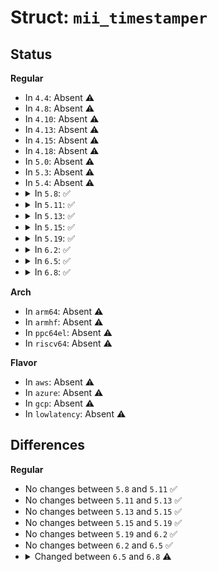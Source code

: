 # Struct: <code>mii_timestamper</code>

## Status
<b>Regular</b>
<ul>
<li>
In <code>4.4</code>: Absent ⚠️
</li>
<li>
In <code>4.8</code>: Absent ⚠️
</li>
<li>
In <code>4.10</code>: Absent ⚠️
</li>
<li>
In <code>4.13</code>: Absent ⚠️
</li>
<li>
In <code>4.15</code>: Absent ⚠️
</li>
<li>
In <code>4.18</code>: Absent ⚠️
</li>
<li>
In <code>5.0</code>: Absent ⚠️
</li>
<li>
In <code>5.3</code>: Absent ⚠️
</li>
<li>
In <code>5.4</code>: Absent ⚠️
</li>
<li>
<details>
<summary>In <code>5.8</code>: ✅</summary>

```c
struct mii_timestamper {
    bool (*rxtstamp)(struct mii_timestamper *, struct sk_buff *, int);
    void (*txtstamp)(struct mii_timestamper *, struct sk_buff *, int);
    int (*hwtstamp)(struct mii_timestamper *, struct ifreq *);
    void (*link_state)(struct mii_timestamper *, struct phy_device *);
    int (*ts_info)(struct mii_timestamper *, struct ethtool_ts_info *);
    struct device *device;
};
```
</details>
</li>
<li>
<details>
<summary>In <code>5.11</code>: ✅</summary>

```c
struct mii_timestamper {
    bool (*rxtstamp)(struct mii_timestamper *, struct sk_buff *, int);
    void (*txtstamp)(struct mii_timestamper *, struct sk_buff *, int);
    int (*hwtstamp)(struct mii_timestamper *, struct ifreq *);
    void (*link_state)(struct mii_timestamper *, struct phy_device *);
    int (*ts_info)(struct mii_timestamper *, struct ethtool_ts_info *);
    struct device *device;
};
```
</details>
</li>
<li>
<details>
<summary>In <code>5.13</code>: ✅</summary>

```c
struct mii_timestamper {
    bool (*rxtstamp)(struct mii_timestamper *, struct sk_buff *, int);
    void (*txtstamp)(struct mii_timestamper *, struct sk_buff *, int);
    int (*hwtstamp)(struct mii_timestamper *, struct ifreq *);
    void (*link_state)(struct mii_timestamper *, struct phy_device *);
    int (*ts_info)(struct mii_timestamper *, struct ethtool_ts_info *);
    struct device *device;
};
```
</details>
</li>
<li>
<details>
<summary>In <code>5.15</code>: ✅</summary>

```c
struct mii_timestamper {
    bool (*rxtstamp)(struct mii_timestamper *, struct sk_buff *, int);
    void (*txtstamp)(struct mii_timestamper *, struct sk_buff *, int);
    int (*hwtstamp)(struct mii_timestamper *, struct ifreq *);
    void (*link_state)(struct mii_timestamper *, struct phy_device *);
    int (*ts_info)(struct mii_timestamper *, struct ethtool_ts_info *);
    struct device *device;
};
```
</details>
</li>
<li>
<details>
<summary>In <code>5.19</code>: ✅</summary>

```c
struct mii_timestamper {
    bool (*rxtstamp)(struct mii_timestamper *, struct sk_buff *, int);
    void (*txtstamp)(struct mii_timestamper *, struct sk_buff *, int);
    int (*hwtstamp)(struct mii_timestamper *, struct ifreq *);
    void (*link_state)(struct mii_timestamper *, struct phy_device *);
    int (*ts_info)(struct mii_timestamper *, struct ethtool_ts_info *);
    struct device *device;
};
```
</details>
</li>
<li>
<details>
<summary>In <code>6.2</code>: ✅</summary>

```c
struct mii_timestamper {
    bool (*rxtstamp)(struct mii_timestamper *, struct sk_buff *, int);
    void (*txtstamp)(struct mii_timestamper *, struct sk_buff *, int);
    int (*hwtstamp)(struct mii_timestamper *, struct ifreq *);
    void (*link_state)(struct mii_timestamper *, struct phy_device *);
    int (*ts_info)(struct mii_timestamper *, struct ethtool_ts_info *);
    struct device *device;
};
```
</details>
</li>
<li>
<details>
<summary>In <code>6.5</code>: ✅</summary>

```c
struct mii_timestamper {
    bool (*rxtstamp)(struct mii_timestamper *, struct sk_buff *, int);
    void (*txtstamp)(struct mii_timestamper *, struct sk_buff *, int);
    int (*hwtstamp)(struct mii_timestamper *, struct ifreq *);
    void (*link_state)(struct mii_timestamper *, struct phy_device *);
    int (*ts_info)(struct mii_timestamper *, struct ethtool_ts_info *);
    struct device *device;
};
```
</details>
</li>
<li>
<details>
<summary>In <code>6.8</code>: ✅</summary>

```c
struct mii_timestamper {
    bool (*rxtstamp)(struct mii_timestamper *, struct sk_buff *, int);
    void (*txtstamp)(struct mii_timestamper *, struct sk_buff *, int);
    int (*hwtstamp)(struct mii_timestamper *, struct kernel_hwtstamp_config *, struct netlink_ext_ack *);
    void (*link_state)(struct mii_timestamper *, struct phy_device *);
    int (*ts_info)(struct mii_timestamper *, struct ethtool_ts_info *);
    struct device *device;
};
```
</details>
</li>
</ul>
<b>Arch</b>
<ul>
<li>
In <code>arm64</code>: Absent ⚠️
</li>
<li>
In <code>armhf</code>: Absent ⚠️
</li>
<li>
In <code>ppc64el</code>: Absent ⚠️
</li>
<li>
In <code>riscv64</code>: Absent ⚠️
</li>
</ul>
<b>Flavor</b>
<ul>
<li>
In <code>aws</code>: Absent ⚠️
</li>
<li>
In <code>azure</code>: Absent ⚠️
</li>
<li>
In <code>gcp</code>: Absent ⚠️
</li>
<li>
In <code>lowlatency</code>: Absent ⚠️
</li>
</ul>

## Differences
<b>Regular</b>
<ul>
<li>
No changes between <code>5.8</code> and <code>5.11</code> ✅
</li>
<li>
No changes between <code>5.11</code> and <code>5.13</code> ✅
</li>
<li>
No changes between <code>5.13</code> and <code>5.15</code> ✅
</li>
<li>
No changes between <code>5.15</code> and <code>5.19</code> ✅
</li>
<li>
No changes between <code>5.19</code> and <code>6.2</code> ✅
</li>
<li>
No changes between <code>6.2</code> and <code>6.5</code> ✅
</li>
<li>
<details>
<summary>Changed between <code>6.5</code> and <code>6.8</code> ⚠️</summary>
<ul>
<li>
<b>Field type changed. </b>
<code>int (*hwtstamp)(struct mii_timestamper *, struct ifreq *)</code> ➡️ <code>int (*hwtstamp)(struct mii_timestamper *, struct kernel_hwtstamp_config *, struct netlink_ext_ack *)</code>
</li>
</ul>
</details>
</li>
</ul>
